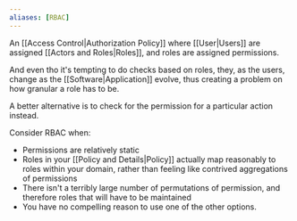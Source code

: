 ```yaml
---
aliases: [RBAC]
---
```


An [[Access Control|Authorization Policy]] where [[User|Users]] are assigned [[Actors and Roles|Roles]], and roles are assigned permissions.

And even tho it's tempting to do checks based on roles, they, as the users, change as the [[Software|Application]] evolve, thus creating a problem on how granular a role has to be.

A better alternative is to check for the permission for a particular action instead.

Consider RBAC when:

-   Permissions are relatively static
-   Roles in your [[Policy and Details|Policy]] actually map reasonably to roles within your domain, rather than feeling like contrived aggregations of permissions
-   There isn't a terribly large number of permutations of permission, and therefore roles that will have to be maintained
-   You have no compelling reason to use one of the other options.